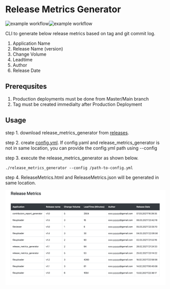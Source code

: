 # Release Metrics Generator 

![example workflow](https://github.com/smutil/release_metrics_generator/actions/workflows/build-actions.yml/badge.svg)![example workflow](https://github.com/smutil/release_metrics_generator/actions/workflows/release-actions.yml/badge.svg)

CLI to generate below release metrics based on tag and git commit log.
1. Application Name
2. Release Name (version)
3. Change Volume
4. Leadtime
5. Author
6. Release Date

Prerequsites
------------
1. Production deployments must be done from Master/Main branch
2. Tag must be created immedialty after Production Deployment


Usage
-----
 step 1. download release_metrics_generator from <a href=https://github.com/smutil/release_metrics_generator/releases>releases</a>. 
 
 step 2. create [config.yml](https://github.com/smutil/release_metrics_generator/config.yml). If config.yaml and release_metrics_generator is not in same location, you can provide the config.yml path using --config
 
 step 3. execute the release_metrics_generator as shown below. 
 
 ```
 ./release_metrics_generator --config /path-to-config.yml
 ```
 step 4. ReleaseMetrics.html and ReleaseMetrics.json will be generated in same location.

 ![Alt text](docs/images/release_metrics.png?raw=true "Title")

